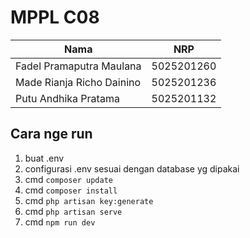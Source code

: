 # MPPL C08

| Nama                      | NRP        |
| ------------------------- | ---------- |
| Fadel Pramaputra Maulana  | 5025201260 |
| Made Rianja Richo Dainino | 5025201236 |
| Putu Andhika Pratama      | 5025201132 |

## Cara nge run

1. buat .env
1. configurasi .env sesuai dengan database yg dipakai
1. cmd `composer update`
1. cmd `composer install`
1. cmd `php artisan key:generate`
1. cmd `php artisan serve`
1. cmd `npm run dev`
